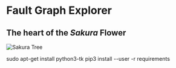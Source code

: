 # Fault Graph Explorer

## The heart of the _Sakura_ Flower

![Sakura Tree](http://www.hoshinoresorts-magazine.com/wp-content/uploads/2017/03/sakura-tree-1.jpg)


sudo apt-get install python3-tk 
pip3 install --user -r requirements
